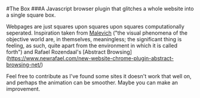 #The Box
###A Javascript browser plugin that glitches a whole website into a single square box.

Webpages are just squares upon squares upon squares computationally seperated.
Inspiration taken from [Malevich](https://external-content.duckduckgo.com/iu/?u=http%3A%2F%2Fwww.abc.net.au%2Freslib%2F200707%2Fr159647_582595.jpg&f=1&nofb=1) ("the visual phenomena of the objective world are, in themselves, meaningless; the significant thing is feeling, as such, quite apart from the environment in which it is called forth") and Rafael Rozendaal's [Abstract Browsing] (https://www.newrafael.com/new-website-chrome-plugin-abstract-browsing-net/)

Feel free to contribute as I've found some sites it doesn't work that well on, and perhaps the animation can be smoother. Maybe you can make an improvement.
